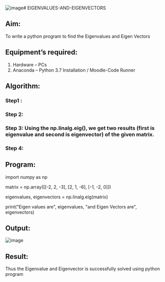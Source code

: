 ![image](https://github.com/user-attachments/assets/b87def86-0274-4885-bebc-1fcc8ee51d58)# EIGENVALUES-AND-EIGENVECTORS
## Aim:
To write a python program to find the Eigenvalues and Eigen Vectors
## Equipment’s required:
1. 	Hardware – PCs
2. 	Anaconda – Python 3.7 Installation / Moodle-Code Runner
## Algorithm:
### Step1 : 
### Step 2: 
### Step 3: Using the np.linalg.eig(),  we get two results (first is eigenvalue and second is eigenvector) of the given matrix.
### Step 4: 

## Program:
import numpy as np

matrix = np.array([[-2, 2, -3],
                   [2, 1, -6],
                   [-1, -2, 0]])

eigenvalues, eigenvectors = np.linalg.eig(matrix)

print("Eigen values are", eigenvalues, "and Eigen Vectors are", eigenvectors)


## Output:
![image](https://github.com/user-attachments/assets/4adad225-15b5-477d-811c-cfad26d04dce)

## Result:
Thus the Eigenvalue and Eigenvector is successfully solved using python program
